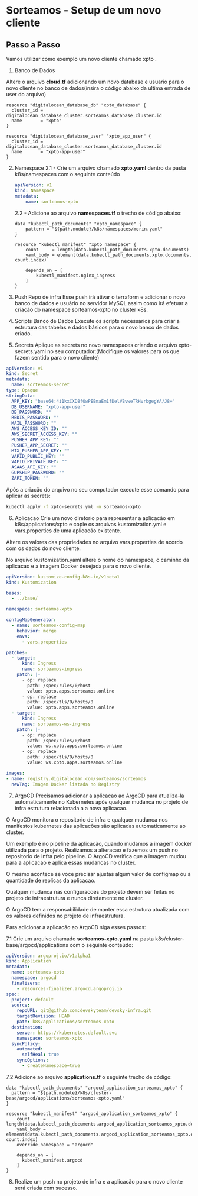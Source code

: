 # Sorteamos - Setup de um novo cliente

## Passo a Passo

Vamos utilizar como exemplo um novo cliente chamado xpto .

1. Banco de Dados

Altere o arquivo **cloud.tf** adicionando um novo database e usuario para o novo cliente no banco de dados(insira o código abaixo da ultima entrada de user do arquivo)
```
resource "digitalocean_database_db" "xpto_database" {
  cluster_id = digitalocean_database_cluster.sorteamos_database_cluster.id
  name       = "xpto"
}

resource "digitalocean_database_user" "xpto_app_user" {
  cluster_id = digitalocean_database_cluster.sorteamos_database_cluster.id
  name       = "xpto-app-user"
}
```

2. Namespace
    2.1 - Crie um arquivo chamado **xpto.yaml** dentro da pasta k8s/namespaces com o seguinte conteúdo
    ``` yaml
    apiVersion: v1
    kind: Namespace
    metadata:
        name: sorteamos-xpto
    ```

    2.2 - Adicione ao arquivo **namespaces.tf** o trecho de código abaixo:
    ```
    data "kubectl_path_documents" "xpto_namespace" {
        pattern = "${path.module}/k8s/namespaces/morin.yaml"
    }

    resource "kubectl_manifest" "xpto_namespace" {
        count     = length(data.kubectl_path_documents.xpto.documents)
        yaml_body = element(data.kubectl_path_documents.xpto.documents, count.index)

        depends_on = [
            kubectl_manifest.nginx_ingress
        ]
    }

    ```


3. Push Repo de infra
Esse push irá ativar o terraform e adicionar o novo banco de dados e usuário no servidor MySQL assim como irá efetuar a criacão do namespace sorteamos-xpto no cluster k8s.

4. Scripts Banco de Dados
Execute os scripts necessarios para criar a estrutura das tabelas e dados básicos para o novo banco de dados criado.   

5. Secrets
Aplique as secrets no novo namespaces criando o arquivo xpto-secrets.yaml no seu computador:(Modifique os valores para os que fazem sentido para o novo cliente)

``` yaml
apiVersion: v1
kind: Secret
metadata:
  name: sorteamos-secret
type: Opaque
stringData:
  APP_KEY: "base64:4i1kxCXD8fOwPEBmaEm1fDelVBvweTRHvrbgegYA/J8="
  DB_USERNAME: "xpto-app-user"
  DB_PASSWORD: ""
  REDIS_PASSWORD: ""
  MAIL_PASSWORD: ""
  AWS_ACCESS_KEY_ID: ""
  AWS_SECRET_ACCESS_KEY: ""
  PUSHER_APP_KEY: ""
  PUSHER_APP_SECRET: ""
  MIX_PUSHER_APP_KEY: ""
  VAPID_PUBLIC_KEY: ""
  VAPID_PRIVATE_KEY: ""
  ASAAS_API_KEY: ""
  GUPSHUP_PASSWORD: ""
  ZAPI_TOKEN: ""
```
Após a criacão do arquivo no seu computador execute esse comando para aplicar as secrets:
``` bash
kubectl apply -f xpto-secrets.yml -n sorteamos-xpto
```

6. Aplicacao
Crie um novo diretorio para representar a aplicacão em k8s/applications/xpto e copie os arquivos kustomization.yml e vars.properties de uma aplicacão existente.

Altere os valores das propriedades no arquivo vars.properties de acordo com os dados do novo cliente.

No arquivo kustomization.yaml altere o nome do namespace, o caminho da aplicacao e a imagem Docker desejada para o novo cliente.

``` yaml
apiVersion: kustomize.config.k8s.io/v1beta1
kind: Kustomization

bases:
  - ../base/

namespace: sorteamos-xpto

configMapGenerator:
  - name: sorteamos-config-map
    behavior: merge
    envs:
      - vars.properties

patches:
  - target:
      kind: Ingress
      name: sorteamos-ingress
    patch: |-
      - op: replace
        path: /spec/rules/0/host
        value: xpto.apps.sorteamos.online
      - op: replace
        path: /spec/tls/0/hosts/0
        value: xpto.apps.sorteamos.online
  - target:
      kind: Ingress
      name: sorteamos-ws-ingress
    patch: |-
      - op: replace
        path: /spec/rules/0/host
        value: ws.xpto.apps.sorteamos.online
      - op: replace
        path: /spec/tls/0/hosts/0
        value: ws.xpto.apps.sorteamos.online

images:
- name: registry.digitalocean.com/sorteamos/sorteamos
  newTag: Imagem Docker listada no Registry
``` 


7. ArgoCD
Precisamos adicionar a aplicacao ao ArgoCD para atualiza-la automaticamente no Kubernetes após qualquer mudanca no projeto de infra estrutura relacionada a a nova aplicacao. 

O ArgoCD monitora o repositorio de infra e qualquer mudanca nos manifestos kubernetes das aplicacões são aplicadas automaticamente ao cluster.

Um exemplo é no pipeline da aplicacão, quando mudamos a imagem docker utilizada para o projeto. Realizamos a alteracao e fazemos um push no repositorio de infra pelo pipeline. O ArgoCD verifica que a imagem mudou para a aplicacao e aplica essas mudancas no cluster.

O mesmo acontece se voce precisar ajustas algum valor de configmap ou a quantidade de replicas da aplicacao.

Qualquer mudanca nas configuracoes do projeto devem ser feitas no projeto de infraestrutura e nunca diretamente no cluster.

O ArgoCD tem a responsabilidade de manter essa estrutura atualizada com os valores definidos no projeto de infraestrutura.

Para adicionar a aplicacão ao ArgoCD siga esses passos: 

7.1 Crie um arquivo chamado **sorteamos-xpto.yaml** na pasta k8s/cluster-base/argocd/applications com o seguinte conteúdo:
``` yaml
apiVersion: argoproj.io/v1alpha1
kind: Application
metadata:
  name: sorteamos-xpto
  namespace: argocd
  finalizers:
    - resources-finalizer.argocd.argoproj.io
spec:
  project: default
  source:
    repoURL: git@github.com:devskyteam/devsky-infra.git
    targetRevision: HEAD
    path: k8s/applications/sorteamos-xpto
  destination:
    server: https://kubernetes.default.svc
    namespace: sorteamos-xpto
  syncPolicy:
    automated:
      selfHeal: true
    syncOptions:
      - CreateNamespace=true
```

7.2 Adicione ao arquivo **applications.tf** o seguinte trecho de código:
```
data "kubectl_path_documents" "argocd_application_sorteamos_xpto" {
  pattern = "${path.module}/k8s/cluster-base/argocd/applications/sorteamos-xpto.yaml"
}

resource "kubectl_manifest" "argocd_application_sorteamos_xpto" {
    count     = length(data.kubectl_path_documents.argocd_application_sorteamos_xpto.documents)
    yaml_body = element(data.kubectl_path_documents.argocd_application_sorteamos_xpto.documents, count.index)
    override_namespace = "argocd"

    depends_on = [
      kubectl_manifest.argocd
    ]
}
```

8. Realize um push no projeto de infra e a aplicacão para o novo cliente será criada com sucesso.

